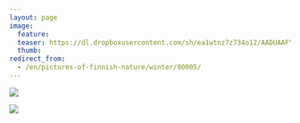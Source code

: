 ```yaml
---
layout: page
image:
  feature:
  teaser: https://dl.dropboxusercontent.com/sh/ea1wtnz7z734o12/AADUAAFYz2wlTeJW-JFmCOala/luontokuvat/talvi/IMG10241-245px.jpg
  thumb:
redirect_from:
  - /en/pictures-of-finnish-nature/winter/00005/
---
```


[![](https://dl.dropboxusercontent.com/sh/ea1wtnz7z734o12/AACyO4OiPcJ0z__dVMQ3O0l2a/luontokuvat/talvi/IMG10241-800px.jpg)](https://dl.dropboxusercontent.com/sh/ea1wtnz7z734o12/AAA5DKIYb8ioGyzNEys-RMGfa/luontokuvat/talvi/IMG10241.jpg)

[![](https://dl.dropboxusercontent.com/sh/ea1wtnz7z734o12/AAD4EJ_zn0N8K0xpgslgZQgTa/luontokuvat/talvi/IMG10243-800px.jpg)](https://dl.dropboxusercontent.com/sh/ea1wtnz7z734o12/AAAse6HVocwDYQYAHxfue1qma/luontokuvat/talvi/IMG10243.jpg)
